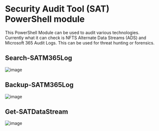 # Security Audit Tool (SAT) PowerShell module
This PowerShell Module can be used to audit various technologies. Currently what it can check is NFTS Alternate Data Streams (ADS) and Microsoft 365 Audit Logs. This can be used for threat hunting or forensics.

## Search-SATM365Log
![image](https://user-images.githubusercontent.com/51274282/163032751-4a895ccd-3c40-46f5-bb96-0e72e18d0e6f.png)

## Backup-SATM365Log
![image](https://user-images.githubusercontent.com/51274282/163030883-79ae6137-f6f9-46fd-ae63-9ff824e0f452.png)

## Get-SATDataStream
![image](https://user-images.githubusercontent.com/51274282/163030998-2d17dcb1-7ceb-4105-8eff-7e782bb1aa85.png)
